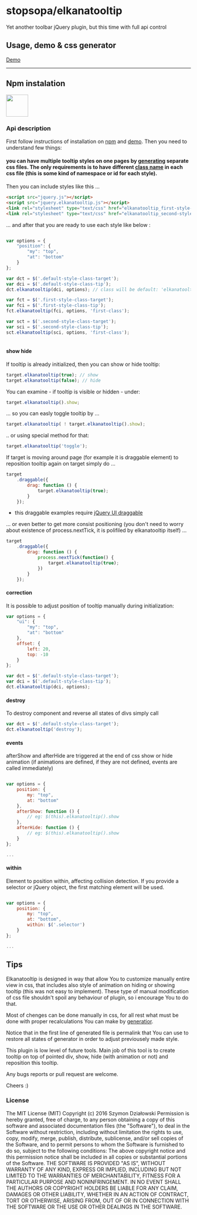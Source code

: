 # stopsopa/elkanatooltip

Yet another toolbar jQuery plugin, but this time with full api control 

## Usage, demo & css generator

  [Demo](http://stopsopa.github.io/submod/elkanatooltip/demo.html)

***

## Npm instalation 

<a href="https://www.npmjs.com/package/elkanatooltip">
<img width="60" src="https://www.npmjs.com/static/images/npm-logo.svg">
</a>



### Api description

First follow instructions of installation on [npm](https://www.npmjs.com/package/elkanatooltip) and [demo](http://stopsopa.github.io/submod/elkanatooltip/demo.html).
Then you need to understand few things:


#### you can have multiple tooltip styles on one pages by [generating](http://stopsopa.github.io/submod/elkanatooltip/generator.html) separate css files. The only requirements is to have different [class name](http://stopsopa.github.io/submod/elkanatooltip/generator.html?tour=.controls%20tr:first%20input) in each css file (this is some kind of namespace or id for each style). 
Then you can include styles like this ...


  
```html
<script src="jquery.js"></script>
<script src="jquery.elkanatooltip.js"></script>
<link rel="stylesheet" type="text/css" href="elkanatooltip_first-style-class.css" />
<link rel="stylesheet" type="text/css" href="elkanatooltip_second-style-class.css" />        
```  

... and after that you are ready to use each style like below :


```javascript

var options = {
    "position": {
        "my": "top",
        "at": "bottom"
    }
};

var dct = $('.default-style-class-target');
var dci = $('.default-style-class-tip');
dct.elkanatooltip(dci, options); // class will be default: 'elkanatooltip'

var fct = $('.first-style-class-target');
var fci = $('.first-style-class-tip');
fct.elkanatooltip(fci, options, 'first-class'); 

var sct = $('.second-style-class-target');
var sci = $('.second-style-class-tip');
sct.elkanatooltip(sci, options, 'first-class'); 
    
```  

#### show hide

If tooltip is already initialized, then you can show or hide tooltip:

```javascript
target.elkanatooltip(true); // show
target.elkanatooltip(false); // hide    
```  

You can examine - if tooltip is visible or hidden - under:
 
```javascript
target.elkanatooltip().show;    
```  

... so you can easly toggle tooltip by ...
 
```javascript
target.elkanatooltip( ! target.elkanatooltip().show);   
```  

.. or using special method for that:
 
```javascript
target.elkanatooltip('toggle');   
```  


If target is moving around page (for example it is draggable element) to reposition tooltip again on target simply do ...


```javascript
target
    .draggable({ 
        drag: function () { 
            target.elkanatooltip(true);
        }
    });
```  

* this draggable examples require [jQuery UI draggable](//jqueryui.com/draggable/)

... or even better to get more consist positioning (you don't need to worry about existence of process.nextTick, it is polifiled by elkanatooltip itself) ...

```javascript
target
    .draggable({ 
        drag: function () {                        
            process.nextTick(function() {
                target.elkanatooltip(true);
            })
        }
    });
```  
 

#### correction

It is possible to adjust position of tooltip manually during initialization:



```javascript
var options = {
    "ui": {
        "my": "top",
        "at": "bottom"
    },
    offset: {
        left: 20,
        top: -10
    }
};

var dct = $('.default-style-class-target');
var dci = $('.default-style-class-tip');
dct.elkanatooltip(dci, options);

```  

#### destroy

To destroy component and reverse all states of divs simply call 


```javascript
var dct = $('.default-style-class-target');
dct.elkanatooltip('destroy');

```  

#### events 

afterShow and afterHide are triggered at the end of css show or hide animation (if animations are defined, if they are not defined, events are called immediately)

```javascript

var options = {
    position: {
        my: "top",
        at: "bottom"
    },
    afterShow: function () {
        // eg: $(this).elkanatooltip().show
    },
    afterHide: function () {
        // eg: $(this).elkanatooltip().show
    }
};

...

``` 

#### within 

Element to position within, affecting collision detection. If you provide a selector or jQuery object, the first matching element will be used.

```javascript

var options = {
    position: {
        my: "top",
        at: "bottom",
        within: $('.selector')
    }
};

...

``` 

 
## Tips
 
Elkanatooltip is designed in way that allow You to customize manually entire view in css, that includes also style of animation on hiding or showing tooltip (this was not easy to implement). These type of manual modification of css file shouldn't spoil any behaviour of plugin, so i encourage You to do that.

Most of chenges can be done manually in css, for all rest what must be done with proper recalculations You can make by [generatior](http://stopsopa.github.io/submod/elkanatooltip/generator.html).

Notice that in the first line of generated file is permalink that You can use to restore all states of generator in order to adjust previousely made style.
 
This plugin is low level of future tools. Main job of this tool is to create tooltip on top of pointed div, show, hide (with animation or not) and reposition this tooltip. 

Any bugs reports or pull request are welcome.

Cheers :)


### License

The MIT License (MIT)
Copyright (c) 2016 Szymon Działowski
Permission is hereby granted, free of charge, to any person obtaining a copy of this software and associated documentation files (the "Software"), to deal in the Software without restriction, including without limitation the rights to use, copy, modify, merge, publish, distribute, sublicense, and/or sell copies of the Software, and to permit persons to whom the Software is furnished to do so, subject to the following conditions:
The above copyright notice and this permission notice shall be included in all copies or substantial portions of the Software.
THE SOFTWARE IS PROVIDED "AS IS", WITHOUT WARRANTY OF ANY KIND, EXPRESS OR IMPLIED, INCLUDING BUT NOT LIMITED TO THE WARRANTIES OF MERCHANTABILITY, FITNESS FOR A PARTICULAR PURPOSE AND NONINFRINGEMENT. IN NO EVENT SHALL THE AUTHORS OR COPYRIGHT HOLDERS BE LIABLE FOR ANY CLAIM, DAMAGES OR OTHER LIABILITY, WHETHER IN AN ACTION OF CONTRACT, TORT OR OTHERWISE, ARISING FROM, OUT OF OR IN CONNECTION WITH THE SOFTWARE OR THE USE OR OTHER DEALINGS IN THE SOFTWARE.


